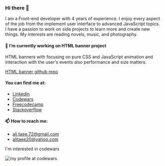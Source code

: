 ### Hi there 👋

I am a Front-end developer with 4 years of experience. I enjoy every aspect of the job from the implement user interface to advanced JavaScript topics. I have a passion to work on side projects to learn more and create new things. My interests are reading novels, music, and photography. 

#### 🔭 I’m currently working on HTML banner project
HTML banners with focusing on pure CSS and JavaScript animation and interaction with the user's events also performance and size matters.

[HTML banner github repo](https://github.com/AliTaee/html-banner)

#### You can find me at:

- [Linkedin](https://www.linkedin.com/in/alitaee/)
- [Codewars](https://www.codewars.com/users/AliTaee/)
- [Freecodecamp](https://www.freecodecamp.org/alitaee)
- [Stackoverflow](https://stackoverflow.com/users/9218227/ali-taee) 

#### 📫 How to reach me:
- ali.taee.72@gmail.com
- alitaee20@yahoo.com

I'm interested in codewars

![my profile at codewars](https://www.codewars.com/users/AliTaee/badges/large)
